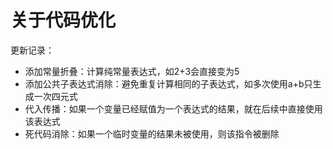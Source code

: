 # 关于代码优化
更新记录：
- 添加常量折叠：计算纯常量表达式，如2+3会直接变为5
- 添加公共子表达式消除：避免重复计算相同的子表达式，如多次使用a+b只生成一次四元式
- 代入传播：如果一个变量已经赋值为一个表达式的结果，就在后续中直接使用该表达式
- 死代码消除：如果一个临时变量的结果未被使用，则该指令被删除